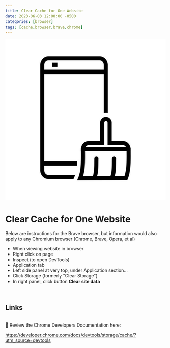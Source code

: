 ```yaml
---
title: Clear Cache for One Website
date: 2023-06-03 12:00:00 -0500
categories: [browser]
tags: [cache,browser,brave,chrome]
---
```



![Clear Cache](/assets/img/posts/clear-cache.jpg)

# Clear Cache for One Website



Below are instructions for the Brave browser, but information would also apply to any Chromium browser (Chrome, Brave, Opera, et al)
<br>
* When viewing website in browser
* Right click on page
* Inspect (to open DevTools)
* Application tab
* Left side panel at very top, under Application section...
* Click Storage (formerly "Clear Storage")
* In right panel, click button **Clear site data**
<br>

## Links
<br>
🔗 Review the Chrome Developers Documentation here: 

<https://developer.chrome.com/docs/devtools/storage/cache/?utm_source=devtools>
